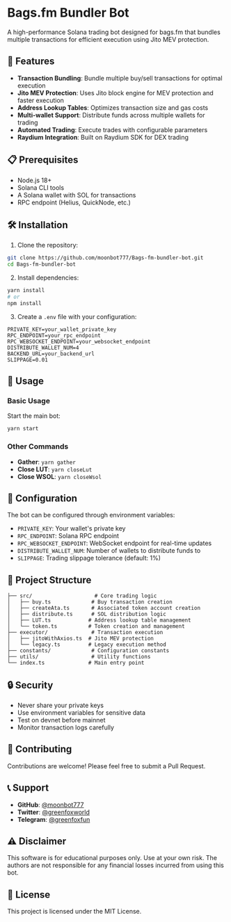 # Bags.fm Bundler Bot

A high-performance Solana trading bot designed for bags.fm that bundles multiple transactions for efficient execution using Jito MEV protection.

## 🚀 Features

- **Transaction Bundling**: Bundle multiple buy/sell transactions for optimal execution
- **Jito MEV Protection**: Uses Jito block engine for MEV protection and faster execution
- **Address Lookup Tables**: Optimizes transaction size and gas costs
- **Multi-wallet Support**: Distribute funds across multiple wallets for trading
- **Automated Trading**: Execute trades with configurable parameters
- **Raydium Integration**: Built on Raydium SDK for DEX trading

## 📋 Prerequisites

- Node.js 18+ 
- Solana CLI tools
- A Solana wallet with SOL for transactions
- RPC endpoint (Helius, QuickNode, etc.)

## 🛠️ Installation

1. Clone the repository:
```bash
git clone https://github.com/moonbot777/Bags-fm-bundler-bot.git
cd Bags-fm-bundler-bot
```

2. Install dependencies:
```bash
yarn install
# or
npm install
```

3. Create a `.env` file with your configuration:
```env
PRIVATE_KEY=your_wallet_private_key
RPC_ENDPOINT=your_rpc_endpoint
RPC_WEBSOCKET_ENDPOINT=your_websocket_endpoint
DISTRIBUTE_WALLET_NUM=4
BACKEND_URL=your_backend_url
SLIPPAGE=0.01
```

## 🚀 Usage

### Basic Usage

Start the main bot:
```bash
yarn start
```

### Other Commands

- **Gather**: `yarn gather`
- **Close LUT**: `yarn closeLut`
- **Close WSOL**: `yarn closeWsol`

## 🔧 Configuration

The bot can be configured through environment variables:

- `PRIVATE_KEY`: Your wallet's private key
- `RPC_ENDPOINT`: Solana RPC endpoint
- `RPC_WEBSOCKET_ENDPOINT`: WebSocket endpoint for real-time updates
- `DISTRIBUTE_WALLET_NUM`: Number of wallets to distribute funds to
- `SLIPPAGE`: Trading slippage tolerance (default: 1%)

## 📁 Project Structure

```
├── src/                    # Core trading logic
│   ├── buy.ts             # Buy transaction creation
│   ├── createAta.ts       # Associated token account creation
│   ├── distribute.ts      # SOL distribution logic
│   ├── LUT.ts            # Address lookup table management
│   └── token.ts          # Token creation and management
├── executor/              # Transaction execution
│   ├── jitoWithAxios.ts  # Jito MEV protection
│   └── legacy.ts         # Legacy execution method
├── constants/             # Configuration constants
├── utils/                 # Utility functions
└── index.ts              # Main entry point
```

## 🔒 Security

- Never share your private keys
- Use environment variables for sensitive data
- Test on devnet before mainnet
- Monitor transaction logs carefully

## 🤝 Contributing

Contributions are welcome! Please feel free to submit a Pull Request.

## 📞 Support

- **GitHub**: [@moonbot777](https://github.com/moonbot777)
- **Twitter**: [@greenfoxworld](https://twitter.com/greenfoxworld)
- **Telegram**: [@greenfoxfun](https://t.me/greenfoxfun)

## ⚠️ Disclaimer

This software is for educational purposes only. Use at your own risk. The authors are not responsible for any financial losses incurred from using this bot.

## 📄 License

This project is licensed under the MIT License.